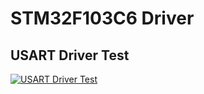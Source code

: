 # STM32F103C6 Driver
## USART Driver Test
[![USART Driver Test](https://github.com/Mina-Karam/Master_Embedded_Systems/blob/master/Unit_7_MCU_Essential_Peripherals/Lesson_4_EXTI/Lecture/STM32F103x6_Driver/EXTI_Test_Project.gif)](https://drive.google.com/drive/folders/1AT5LrneKfHJioAvGpj5oTRL3kCDgxtsw)
